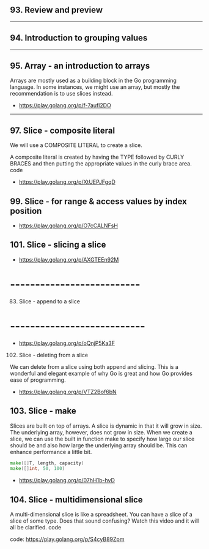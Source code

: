## 93. Review and preview

***

## 94. Introduction to grouping values

***

## 95. Array - an introduction to arrays

Arrays are mostly used as a building block in the Go programming language. In some instances, we might use an array, but mostly the recommendation is to use slices instead. 

* https://play.golang.org/p/f-7aufl2DO

***

## 97. Slice - composite literal


We will use a COMPOSITE LITERAL to create a slice. 

A composite literal is created by having the TYPE followed by CURLY BRACES and then putting the appropriate values in the curly brace area.
code

* https://play.golang.org/p/XtUEPJFgqD

## 99. Slice - for range & access values by index position

* https://play.golang.org/p/O7cCALNFsH

## 101. Slice - slicing a slice

* https://play.golang.org/p/AXGTEEn92M

# --------------------------
83. Slice - append to a slice
# ---------------------------

* https://play.golang.org/p/oQnjP5Ka3F

102. Slice - deleting from a slice

We can delete from a slice using both append and slicing. This is a wonderful and elegant
example of why Go is great and how Go provides ease of programming.

* https://play.golang.org/p/VTZ2Bof6bN

## 103. Slice - make

Slices are built on top of arrays. A slice is dynamic in that it will grow in size.
The underlying array, however, does not grow in size. When we create a slice, we can use the built in function make to specify how large our slice should be and also how large the underlying array should be. This can enhance performance a little bit.

```go
make([]T, length, capacity)
make([]int, 50, 100)
```

* https://play.golang.org/p/07hH1b-hvD

## 104. Slice - multidimensional slice

A multi-dimensional slice is like a spreadsheet. You can have a slice of a slice of some type.
Does that sound confusing? Watch this video and it will all be clarified. code

code: https://play.golang.org/p/S4cyB89Zpm

